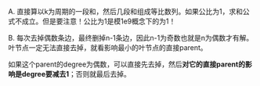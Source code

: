 A. 直接算以k为周期的一段和，然后几段和组成等比数列。如果公比为1，求和公式不成立。但是要注意！公比为1是模1e9概念下的为1！

B. 每次去掉偶数条边，最终删掉n-1条边，因此n-1为奇数也就是n为偶数才有解。叶节点一定无法直接去掉，就看影响最小的叶节点的直接parent。
  
   如果这个parent的degree为偶数，可以直接先去掉，然后<b>对它的直接parent的影响是degree要减去1</b>；否则就最后去掉。
